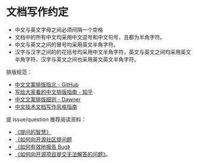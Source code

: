 # 文档写作约定

- 中文与英文字母之间必须间隔一个空格
- 文档中的所有中文均采用中文逗号和中文句号，且都为半角字符。
- 中文与英文之间的冒号均采用英文半角字符。
- 汉字与汉字之间的的花括号均采用中文半角字符，英文与英文之间均采用英文半角字符，汉字与英文之间也采用英文英文半角字符。

排版规范：

- [中文文案排版指北 - GitHub](https://github.com/sparanoid/chinese-copywriting-guidelines)
- [写给大家看的中文排版指南 - 知乎](https://zhuanlan.zhihu.com/p/20506092)
- [中文文案排版细则 - Dawner](https://dawner.top/posts/chinese-copywriting-rules/)
- [中文技术文档写作风格指南](https://github.com/yikeke/zh-style-guide/)

提 issue/question 推荐阅读资料：

- [《提问的智慧》](https://github.com/ryanhanwu/How-To-Ask-Questions-The-Smart-Way)
- [《如何向开源社区提问题](https://github.com/seajs/seajs/issues/545)
- [《如何有效地报告 Bug》](http://www.chiark.greenend.org.uk/~sgtatham/bugs-cn.html)
- [《如何向开源项目提交无法解答的问题》](https://zhuanlan.zhihu.com/p/25795393)。